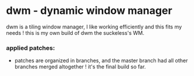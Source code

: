 dwm - dynamic window manager
===

dwm is a tiling window manager, I like working efficiently and this fits my needs ! this is my own build of dwm the suckeless's WM.

### applied patches:

- patches are organized in branches, and the master branch had all other branches merged altogether ! it's the final build so far.

